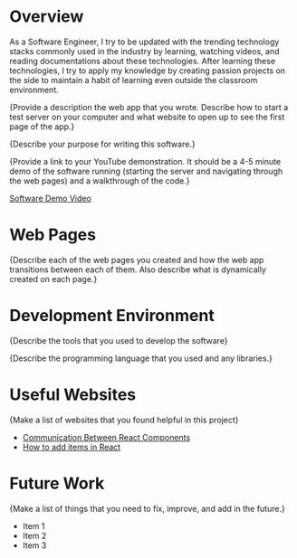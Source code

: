 # Overview

As a Software Engineer, I try to be updated with the trending technology stacks commonly used in the industry by learning, watching videos, and reading documentations about these technologies. After learning these technologies, I try to apply my knowledge by creating passion projects on the side to maintain a habit of learning even outside the classroom environment.

{Provide a description the web app that you wrote. Describe how to start a test server on your computer and what website to open up to see the first page of the app.}


{Describe your purpose for writing this software.}

{Provide a link to your YouTube demonstration.  It should be a 4-5 minute demo of the software running (starting the server and navigating through the web pages) and a walkthrough of the code.}

[Software Demo Video](http://youtube.link.goes.here)

# Web Pages

{Describe each of the web pages you created and how the web app transitions between each of them.  Also describe what is dynamically created on each page.}

# Development Environment

{Describe the tools that you used to develop the software}

{Describe the programming language that you used and any libraries.}

# Useful Websites

{Make a list of websites that you found helpful in this project}
* [Communication Between React Components](https://stackoverflow.com/questions/29100774/reactjs-setstate-on-parent-inside-child-component)
* [How to add items in React](https://www.robinwieruch.de/react-add-item-to-list/)

# Future Work

{Make a list of things that you need to fix, improve, and add in the future.}
* Item 1
* Item 2
* Item 3